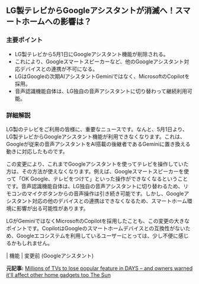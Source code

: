 ## LG製テレビからGoogleアシスタントが消滅へ！スマートホームへの影響は？

### 主要ポイント

* LG製テレビから5月1日にGoogleアシスタント機能が削除される。
* これにより、Googleスマートスピーカーなど、他のGoogleアシスタント対応デバイスとの連携が不可になる。
* LGはGoogleの次期AIアシスタントGeminiではなく、MicrosoftのCopilotを採用。
* 音声認識機能自体は、LG独自の音声アシスタントに切り替わって継続利用可能。

### 詳細解説

LG製のテレビをご利用の皆様に、重要なニュースです。なんと、5月1日より、LG製テレビからGoogleアシスタント機能が利用できなくなります。これは、Googleが従来の音声アシスタントをAI搭載の後継者であるGeminiに置き換える動きに対応したものです。

この変更により、これまでGoogleアシスタントを使ってテレビを操作していた方は、その方法が使えなくなります。例えば、Googleスマートスピーカーを使って「OK Google、テレビをつけて」といった操作ができなくなるということです。音声認識機能自体は、LG独自の音声アシスタントに切り替わるため、リモコンのマイクボタンからの音声操作は引き続き可能です。しかし、Googleアシスタント対応の他のデバイスとの連携はできなくなるため、スマートホーム環境に影響が出る可能性があります。

LGがGeminiではなくMicrosoftのCopilotを採用したことも、この変更の大きなポイントです。CopilotはGoogleのスマートホームデバイスとの互換性がないため、Googleエコシステムを利用しているユーザーにとっては、少し不便に感じるかもしれません。

| 機能 | 変更前 (Googleアシスタント) 

**元記事:** [Millions of TVs to lose popular feature in DAYS – and owners warned it'll affect other home gadgets too The Sun](https://www.thesun.co.uk/tech/34638447/lg-tv-lose-google-assistant-feature-other-home-gadgets/)